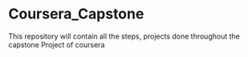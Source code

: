 # Coursera_Capstone
This repository will contain all the steps, projects done throughout the capstone Project of coursera
